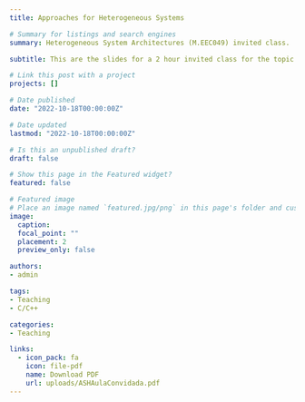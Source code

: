 ```yaml
---
title: Approaches for Heterogeneous Systems

# Summary for listings and search engines
summary: Heterogeneous System Architectures (M.EEC049) invited class. 

subtitle: This are the slides for a 2 hour invited class for the topic of Heterogeneous System Architectures (M.EEC049) at FEUP.

# Link this post with a project
projects: []

# Date published
date: "2022-10-18T00:00:00Z"

# Date updated
lastmod: "2022-10-18T00:00:00Z"

# Is this an unpublished draft?
draft: false

# Show this page in the Featured widget?
featured: false

# Featured image
# Place an image named `featured.jpg/png` in this page's folder and customize its options here.
image:
  caption: 
  focal_point: ""
  placement: 2
  preview_only: false

authors:
- admin

tags:
- Teaching
- C/C++

categories:
- Teaching

links:
  - icon_pack: fa
    icon: file-pdf
    name: Download PDF
    url: uploads/ASHAulaConvidada.pdf
---
```


